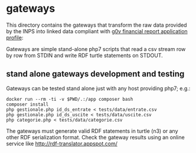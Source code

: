 # gateways

This directory contains the gateways that transform the raw data provided by the INPS 
into linked data compliant with [g0v financial report application profile](https://github.com/g0v-it/ontologies/tree/master/fr-ap):

Gateways are simple stand-alone php7 scripts that read a csv stream row by row from STDIN and 
write RDF turtle statements on STDOUT. 


## stand alone gateways development and testing


Gateways can be tested stand alone just with any host providing php7; e.g.:

```
docker run --rm -ti -v $PWD/.:/app composer bash
composer install
php gestionale.php id_ds_entrate < tests/data/entrate.csv
php gestionale.php id_ds_uscite < tests/data/uscite.csv
php categorie.php < tests/data/categorie.csv
```

The gateways must generate valid RDF statements in turtle (n3) or any other RDF serialization format. Check the gateway results using an online service like http://rdf-translator.appspot.com/
 
